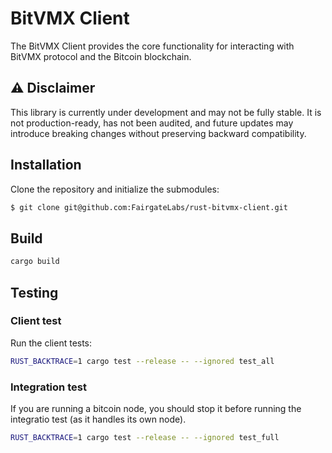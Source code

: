 # BitVMX Client
The BitVMX Client provides the core functionality for interacting with BitVMX protocol and the Bitcoin blockchain.

## ⚠️ Disclaimer

This library is currently under development and may not be fully stable.
It is not production-ready, has not been audited, and future updates may introduce breaking changes without preserving backward compatibility.


## Installation
Clone the repository and initialize the submodules:
```bash
$ git clone git@github.com:FairgateLabs/rust-bitvmx-client.git
```

## Build

```bash
cargo build
```


## Testing

### Client test

Run the client tests:
```bash
RUST_BACKTRACE=1 cargo test --release -- --ignored test_all
```

### Integration test

If you are running a bitcoin node, you should stop it before running the integratio test (as it handles its own node).
```bash
RUST_BACKTRACE=1 cargo test --release -- --ignored test_full
```
 
